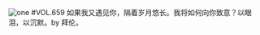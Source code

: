 ![one](http://image.wufazhuce.com/FlY6AQguA3YiE_QcXZlgeLTAptfv)
#VOL.659
如果我又遇见你，隔着岁月悠长。我将如何向你致意？以眼泪，以沉默。by 拜伦。